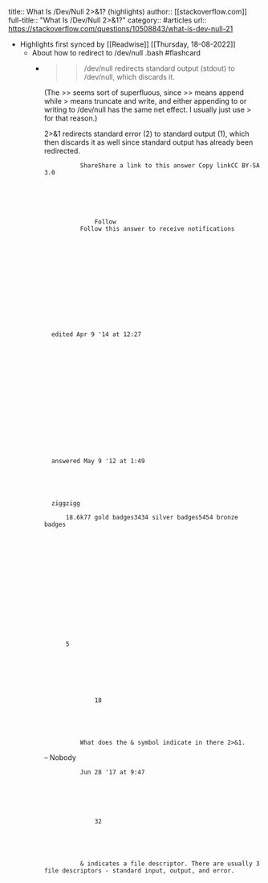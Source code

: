title:: What Is /Dev/Null 2>&1? (highlights)
author:: [[stackoverflow.com]]
full-title:: "What Is /Dev/Null 2>&1?"
category:: #articles
url:: https://stackoverflow.com/questions/10508843/what-is-dev-null-21

- Highlights first synced by [[Readwise]] [[Thursday, 18-08-2022]]
	- About how to redirect to /dev/null .bash #flashcard
		- >> /dev/null redirects standard output (stdout) to /dev/null, which discards it.
		  
		  (The >> seems sort of superfluous, since >> means append while > means truncate and write, and either appending to or writing to /dev/null has the same net effect. I usually just use > for that reason.)
		  
		  2>&1 redirects standard error (2) to standard output (1), which then discards it as well since standard output has already been redirected.
		    
		    
		        
		            
		            
		                
		  
		  
		  
		    
		  
		            
		                ShareShare a link to this answer Copy linkCC BY-SA 3.0
		            
		  
		  
		  
		            
		                
		                    Follow
		                Follow this answer to receive notifications
		            
		  
		  
		  
		  
		  
		  
		    
		    
		  
		            
		            
		  
		    
		        edited Apr 9 '14 at 12:27
		    
		    
		        
		    
		    
		        
		        
		            
		        
		    
		  
		            
		  
		  
		            
		                
		    
		        answered May 9 '12 at 1:49
		    
		    
		        
		    
		    
		        ziggzigg
		        
		            18.6k77 gold badges3434 silver badges5454 bronze badges
		        
		    
		  
		  
		  
		            
		        
		        
		    
		    
		    
		  
		  
		  
		  
		  
		            5 
		    
		        
		            
		  
		                        
		        
		            
		                    18
		            
		        
		        
		            
		                
		                What does the & symbol indicate in there 2>&1.
		                
		              
		  – Nobody
		                
		                Jun 28 '17 at 9:47
		            
		        
		    
		    
		        
		            
		                    32
		            
		        
		        
		            
		                
		                & indicates a file descriptor. There are usually 3 file descriptors - standard input, output, and error.